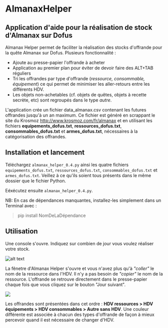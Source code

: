 # AlmanaxHelper
## Application d'aide pour la réalisation de stock d'Almanax sur Dofus

Almanax Helper permet de faciliter la réalisation des stocks d'offrande pour la quête Almanax sur Dofus. Plusieurs fonctionnalité :

- Ajoute au presse-papier l'offrande à acheter
- Application au premier plan pour éviter de devoir faire des ALT+TAB réguliers
- Tri les offrandes par type d'offrande (*ressource, consommable, équipement*) ce qui permet de minimiser les aller-retours entre les différents HDV.
- Les objets non-achetables (cf. objets de quêtes, objets à recette secrète, etc) sont regroupés dans le type *autre*.

L'application crée un fichier data_almanax.csv contenant les futures offrandes jusqu'à un an maximum. Ce fichier est généré en scrappant le site du Krosmoz http://www.krosmoz.com/fr/almanax et en utilisant les fichiers **equipements_dofus.txt**, **ressources_dofus.txt**, **consommables_dofus.txt** et **armes_dofus.txt**, nécessaires à la catégorisation des offrandes.

## Installation et lancement
Téléchargez `almanax_helper_0.4.py` ainsi les quatre fichiers `equipements_dofus.txt`, `ressources_dofus.txt`, `consommables_dofus.txt` et `armes_dofus.txt`. Veillez à ce qu'ils soient tous présents dans le même dossier que le fichier Python. 

Eéxécutez ensuite `almanax_helper_0.4.py`.

NB: En cas de dépendances manquantes, installez-les simplement dans un Terminal avec :
> pip install NomDeLaDépendance 

## Utilisation
Une console s'ouvre. Indiquez sur combien de jour vous voulez réaliser votre stock. 

![alt text](https://i.imgur.com/KqKKJXe.png)

La fênetre d'Almanax Helper s'ouvre et vous n'avez plus qu'à *"coller"* le nom de la ressource dans l'HDV. Il n'y a pas besoin de *"copier"* le nom de la ressource. L'offrande se retrouve directement dans le presse-papier chaque fois que vous cliquez sur le bouton "Jour suivant".

![](https://i.imgur.com/OhvhTvS.png)

Les offrandes sont présentées dans cet ordre : **HDV ressources > HDV équipements > HDV consommables > Autre sans HDV**. Une couleur différente est associée à chacun des types d'offrande de façon à mieux percevoir quand il est nécessaire de changer d'HDV. 
